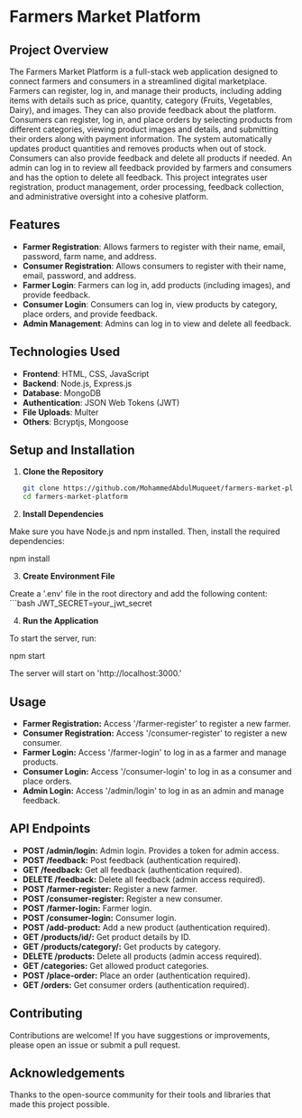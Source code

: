 # Farmers Market Platform

## Project Overview

The Farmers Market Platform is a full-stack web application designed to connect farmers and consumers in a streamlined digital marketplace. Farmers can register, log in, and manage their products, including adding items with details such as price, quantity, category (Fruits, Vegetables, Dairy), and images. They can also provide feedback about the platform. Consumers can register, log in, and place orders by selecting products from different categories, viewing product images and details, and submitting their orders along with payment information. The system automatically updates product quantities and removes products when out of stock. Consumers can also provide feedback and delete all products if needed. An admin can log in to review all feedback provided by farmers and consumers and has the option to delete all feedback. This project integrates user registration, product management, order processing, feedback collection, and administrative oversight into a cohesive platform.

## Features

- **Farmer Registration**: Allows farmers to register with their name, email, password, farm name, and address.
- **Consumer Registration**: Allows consumers to register with their name, email, password, and address.
- **Farmer Login**: Farmers can log in, add products (including images), and provide feedback.
- **Consumer Login**: Consumers can log in, view products by category, place orders, and provide feedback.
- **Admin Management**: Admins can log in to view and delete all feedback.

## Technologies Used

- **Frontend**: HTML, CSS, JavaScript
- **Backend**: Node.js, Express.js
- **Database**: MongoDB
- **Authentication**: JSON Web Tokens (JWT)
- **File Uploads**: Multer
- **Others**: Bcryptjs, Mongoose

## Setup and Installation

1. **Clone the Repository**

   ```bash
   git clone https://github.com/MohammedAbdulMuqueet/farmers-market-platform.git
   cd farmers-market-platform

2. **Install Dependencies**

Make sure you have Node.js and npm installed. Then, install the required dependencies:
   
   npm install

3. **Create Environment File**

Create a '.env' file in the root directory and add the following content: 
    ```bash
   JWT_SECRET=your_jwt_secret

4. **Run the Application**

To start the server, run:

   npm start

The server will start on 'http://localhost:3000.'

## Usage

- **Farmer Registration:** Access '/farmer-register' to register a new farmer.
- **Consumer Registration:** Access '/consumer-register' to register a new consumer.
- **Farmer Login:** Access '/farmer-login' to log in as a farmer and manage products.
- **Consumer Login:** Access '/consumer-login' to log in as a consumer and place orders.
- **Admin Login:** Access '/admin/login' to log in as an admin and manage feedback.

## API Endpoints

- **POST /admin/login:** Admin login. Provides a token for admin access.
- **POST /feedback:** Post feedback (authentication required).
- **GET /feedback:** Get all feedback (authentication required).
- **DELETE /feedback:** Delete all feedback (admin access required).
- **POST /farmer-register:** Register a new farmer.
- **POST /consumer-register:** Register a new consumer.
- **POST /farmer-login:** Farmer login.
- **POST /consumer-login:** Consumer login.
- **POST /add-product:** Add a new product (authentication required).
- **GET /products/id/:** Get product details by ID.
- **GET /products/category/:** Get products by category.
- **DELETE /products:** Delete all products (admin access required).
- **GET /categories:** Get allowed product categories.
- **POST /place-order:** Place an order (authentication required).
- **GET /orders:** Get consumer orders (authentication required).

## Contributing

Contributions are welcome! If you have suggestions or improvements, please open an issue or submit a pull request.

## Acknowledgements

Thanks to the open-source community for their tools and libraries that made this project possible.